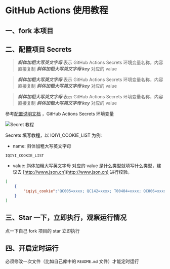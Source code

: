 # GitHub Actions 使用教程

## 一、fork 本项目

## 二、配置项目 Secrets

> _**斜体加粗大写英文字母**_ 表示 GitHub Actions Secrets 环境变量名称，内容直接复制 _**斜体加粗大写英文字母 key**_  对应的 value

> _**斜体加粗大写英文字母**_ 表示 GitHub Actions Secrets 环境变量名称，内容直接复制 _**斜体加粗大写英文字母 key**_  对应的 value

> _**斜体加粗大写英文字母**_ 表示 GitHub Actions Secrets 环境变量名称，内容直接复制 _**斜体加粗大写英文字母 key**_  对应的 value


参考[配置说明文档](https://sitoi.github.io/dailycheckin/settings/) ，GitHub Actions Secrets 环境变量

![Secret 教程](https://cdn.jsdelivr.net/gh/Sitoi/dailycheckin/docs/img/secret.png)

Secrets 填写教程，以 IQIYI_COOKIE_LIST 为例:

- name: 斜体加粗大写英文字母

```text
IQIYI_COOKIE_LIST
```

- value: 斜体加粗大写英文字母 对应的 value 是什么类型就填写什么类型，建议去 [http://www.json.cn](http://www.json.cn) 进行校验。

```json
[
    {
        "iqiyi_cookie":"QC005=xxxx; QC142=xxxx; T00404=xxxx; QC006=xxxx; __uuid=xxxx; QC173=0; P00004=xxxx; P00003=xxxx; P00010=xxxx; P01010=xxxx; P00PRU=xxxx"
    }
]
```

## 三、Star 一下，立即执行，观察运行情况

点一下自己 fork 项目的 star 立即执行

## 四、开启定时运行

必须修改一次文件（比如自己库中的 `README.md` 文件）才能定时运行